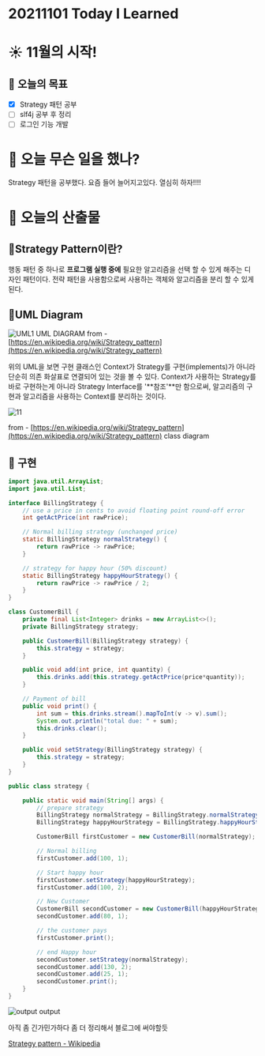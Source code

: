 # 20211101 Today I Learned

# ☀️ 11월의 시작!

## 🎯 오늘의 목표

- [x]  Strategy 패턴 공부
- [ ]  slf4j 공부 후 정리
- [ ]  로그인 기능 개발

# 📖 오늘 무슨 일을 했나?

Strategy 패턴을 공부했다. 요즘 들어 늘어지고있다. 열심히 하자!!!!

# 🚀 오늘의 산출물

## 📖Strategy Pattern이란?

행동 패턴 중 하나로 **프로그램 실행 중에** 필요한 알고리즘을 선택 할 수 있게 해주는 디자인 패턴이다. 전략 패턴을 사용함으로써 사용하는 객체와 알고리즘을 분리 할 수 있게 된다. 

## 📗UML Diagram

![UML1](https://user-images.githubusercontent.com/19809346/139672456-420e5d8f-250e-4289-8a86-323bfaef0c78.jpg)
UML DIAGRAM  from - [https://en.wikipedia.org/wiki/Strategy_pattern](https://en.wikipedia.org/wiki/Strategy_pattern)

 위의 UML을 보면 구현 클래스인 Context가 Strategy를 구현(implements)가 아니라 단순히 의존 화살표로 연결되어 있는 것을 볼 수 있다.  Context가 사용하는 Strategy를 바로 구현하는게 아니라 Strategy Interface를 '**참조'**만 함으로써, 알고리즘의 구현과 알고리즘을 사용하는 Context를 분리하는 것이다.

![11](https://user-images.githubusercontent.com/19809346/139672451-ffca25d8-5661-4949-a6fd-a5762788f824.png)

from - [https://en.wikipedia.org/wiki/Strategy_pattern](https://en.wikipedia.org/wiki/Strategy_pattern) class diagram

## 🚀 구현

```java
import java.util.ArrayList;
import java.util.List;

interface BillingStrategy {
    // use a price in cents to avoid floating point round-off error
    int getActPrice(int rawPrice);

    // Normal billing strategy (unchanged price)
    static BillingStrategy normalStrategy() {
        return rawPrice -> rawPrice;
    }

    // strategy for happy hour (50% discount)
    static BillingStrategy happyHourStrategy() {
        return rawPrice -> rawPrice / 2;
    }
}

class CustomerBill {
    private final List<Integer> drinks = new ArrayList<>();
    private BillingStrategy strategy;

    public CustomerBill(BillingStrategy strategy) {
        this.strategy = strategy;
    }

    public void add(int price, int quantity) {
        this.drinks.add(this.strategy.getActPrice(price*quantity));
    }

    // Payment of bill
    public void print() {
        int sum = this.drinks.stream().mapToInt(v -> v).sum();
        System.out.println("total due: " + sum);
        this.drinks.clear();
    }

    public void setStrategy(BillingStrategy strategy) {
        this.strategy = strategy;
    }
}

public class strategy {

    public static void main(String[] args) {
        // prepare strategy
        BillingStrategy normalStrategy = BillingStrategy.normalStrategy();
        BillingStrategy happyHourStrategy = BillingStrategy.happyHourStrategy();

        CustomerBill firstCustomer = new CustomerBill(normalStrategy);

        // Normal billing
        firstCustomer.add(100, 1);

        // Start happy hour
        firstCustomer.setStrategy(happyHourStrategy);
        firstCustomer.add(100, 2);

        // New Customer
        CustomerBill secondCustomer = new CustomerBill(happyHourStrategy);
        secondCustomer.add(80, 1);

        // the customer pays
        firstCustomer.print();

        // end Happy hour
        secondCustomer.setStrategy(normalStrategy);
        secondCustomer.add(130, 2);
        secondCustomer.add(25, 1);
        secondCustomer.print();
    }
}
```

![output](https://user-images.githubusercontent.com/19809346/139672453-665d94b5-e115-444c-a125-748d6a96d60d.png)
output

아직 좀 긴가민가하다 좀 더 정리해서 블로그에 써야할듯

[Strategy pattern - Wikipedia](https://en.wikipedia.org/wiki/Strategy_pattern)
